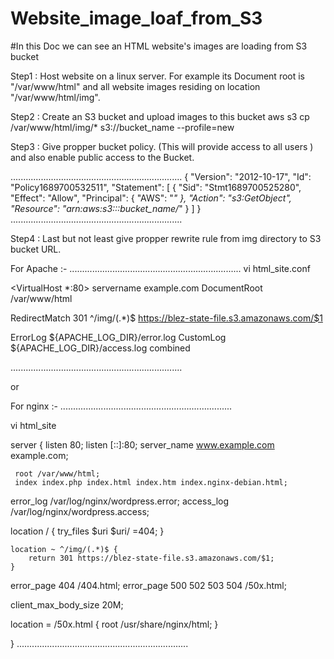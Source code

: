 # Website_image_loaf_from_S3
#In this Doc we can see an HTML website's images are loading from S3 bucket

Step1 : Host website on a linux server.
For example its Document root is "/var/www/html" and all website images residing on location "/var/www/html/img".

Step2 : Create an S3 bucket and upload images to this bucket 
aws s3 cp /var/www/html/img/*  s3://bucket_name  --profile=new

Step3 : Give propper bucket policy. (This will provide access to all users ) and also enable public access to the Bucket.

....................................................................
{
    "Version": "2012-10-17",
    "Id": "Policy1689700532511",
    "Statement": [
        {
            "Sid": "Stmt1689700525280",
            "Effect": "Allow",
            "Principal": {
                "AWS": "*"
            },
            "Action": "s3:GetObject",
            "Resource": "arn:aws:s3:::bucket_name/*"
        }
    ]
}
....................................................................


Step4 : Last but not least give propper rewrite rule from img directory to S3 bucket URL.

For Apache :-
....................................................................
vi html_site.conf

<VirtualHost *:80>
servername example.com
DocumentRoot /var/www/html

RedirectMatch 301 ^/img/(.*)$ https://blez-state-file.s3.amazonaws.com/$1

ErrorLog ${APACHE_LOG_DIR}/error.log
CustomLog ${APACHE_LOG_DIR}/access.log combined
</VirtualHost>

....................................................................

or

For nginx :-
....................................................................

vi html_site

server {
  listen 80;
  listen [::]:80;
  server_name www.example.com example.com;

     root /var/www/html;
     index index.php index.html index.htm index.nginx-debian.html;

  error_log /var/log/nginx/wordpress.error;
  access_log /var/log/nginx/wordpress.access;

  location / {
 try_files $uri $uri/ =404;
  }

    location ~ ^/img/(.*)$ {
        return 301 https://blez-state-file.s3.amazonaws.com/$1;
    }


  error_page 404 /404.html;
  error_page 500 502 503 504 /50x.html;

  client_max_body_size 20M;

  location = /50x.html {
    root /usr/share/nginx/html;
  }

}
....................................................................
